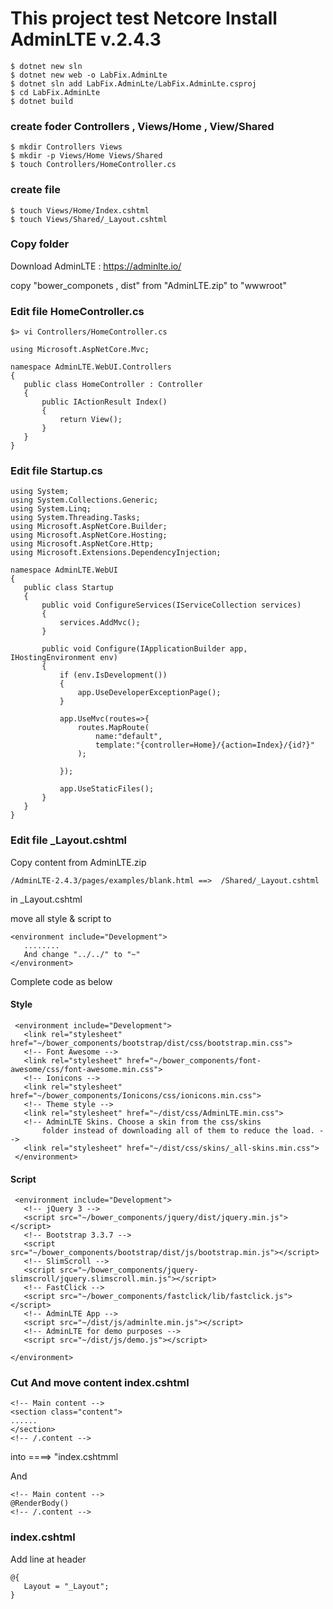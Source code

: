 # This project test Netcore Install AdminLTE v.2.4.3

```
$ dotnet new sln
$ dotnet new web -o LabFix.AdminLte
$ dotnet sln add LabFix.AdminLte/LabFix.AdminLte.csproj
$ cd LabFix.AdminLte
$ dotnet build
```
### create foder Controllers , Views/Home , View/Shared
```
$ mkdir Controllers Views
$ mkdir -p Views/Home Views/Shared
$ touch Controllers/HomeController.cs
```

### create file
```
$ touch Views/Home/Index.cshtml
$ touch Views/Shared/_Layout.cshtml
```

### Copy folder
Download AdminLTE : https://adminlte.io/

copy "bower_componets , dist" from "AdminLTE.zip" to "wwwroot"

### Edit file HomeController.cs
```
$> vi Controllers/HomeController.cs
```
```
using Microsoft.AspNetCore.Mvc;

namespace AdminLTE.WebUI.Controllers
{
   public class HomeController : Controller
   {
       public IActionResult Index()
       {
           return View();
       }
   }
}
```
### Edit file Startup.cs
```
using System;
using System.Collections.Generic;
using System.Linq;
using System.Threading.Tasks;
using Microsoft.AspNetCore.Builder;
using Microsoft.AspNetCore.Hosting;
using Microsoft.AspNetCore.Http;
using Microsoft.Extensions.DependencyInjection;

namespace AdminLTE.WebUI
{
   public class Startup
   {
       public void ConfigureServices(IServiceCollection services)
       {
           services.AddMvc();
       }

       public void Configure(IApplicationBuilder app, IHostingEnvironment env)
       {
           if (env.IsDevelopment())
           {
               app.UseDeveloperExceptionPage();
           }

           app.UseMvc(routes=>{
               routes.MapRoute(
                   name:"default",
                   template:"{controller=Home}/{action=Index}/{id?}"
               );

           });

           app.UseStaticFiles();
       }
   }
}
```
### Edit file _Layout.cshtml

Copy content from AdminLTE.zip
```
/AdminLTE-2.4.3/pages/examples/blank.html ==>  /Shared/_Layout.cshtml
```

in _Layout.cshtml

move all style & script to
```
<environment include="Development">
   ........
   And change "../../" to "~"
</environment>
```
Complete code as below

#### Style 
```
 <environment include="Development">
   <link rel="stylesheet" href="~/bower_components/bootstrap/dist/css/bootstrap.min.css">
   <!-- Font Awesome -->
   <link rel="stylesheet" href="~/bower_components/font-awesome/css/font-awesome.min.css">
   <!-- Ionicons -->
   <link rel="stylesheet" href="~/bower_components/Ionicons/css/ionicons.min.css">
   <!-- Theme style -->
   <link rel="stylesheet" href="~/dist/css/AdminLTE.min.css">
   <!-- AdminLTE Skins. Choose a skin from the css/skins
       folder instead of downloading all of them to reduce the load. -->
   <link rel="stylesheet" href="~/dist/css/skins/_all-skins.min.css">
 </environment>
```
 #### Script 
```
 <environment include="Development">
   <!-- jQuery 3 -->
   <script src="~/bower_components/jquery/dist/jquery.min.js"></script>
   <!-- Bootstrap 3.3.7 -->
   <script src="~/bower_components/bootstrap/dist/js/bootstrap.min.js"></script>
   <!-- SlimScroll -->
   <script src="~/bower_components/jquery-slimscroll/jquery.slimscroll.min.js"></script>
   <!-- FastClick -->
   <script src="~/bower_components/fastclick/lib/fastclick.js"></script>
   <!-- AdminLTE App -->
   <script src="~/dist/js/adminlte.min.js"></script>
   <!-- AdminLTE for demo purposes -->
   <script src="~/dist/js/demo.js"></script>

</environment>
```

### Cut And move content index.cshtml
```
<!-- Main content -->
<section class="content">
......
</section>
<!-- /.content -->
```
into ====> "index.cshtmml

And
```
<!-- Main content -->
@RenderBody()
<!-- /.content -->
```

### index.cshtml 

Add line at header
```
@{
   Layout = "_Layout";
}
```
